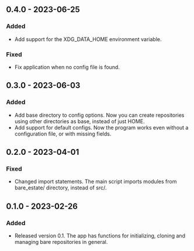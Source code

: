 ## 0.4.0 - 2023-06-25

### Added

- Add support for the XDG_DATA_HOME environment variable.

### Fixed

- Fix application when no config file is found.

## 0.3.0 - 2023-06-03

### Added

- Add base directory to config options. Now you can create repositories using
other directories as base, instead of just HOME.
- Add support for default configs. Now the program works even without a
configuration file, or with missing fields.

## 0.2.0 - 2023-04-01

### Fixed

- Changed import statements. The main script imports modules from bare_estate/
directory, instead of src/.

## 0.1.0 - 2023-02-26

### Added

- Released version 0.1. The app has functions for initializing, cloning and
managing bare repositories in general.

